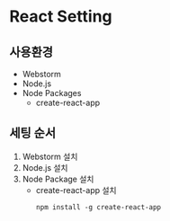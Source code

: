 # React Setting

## 사용환경
 - Webstorm
 - Node.js
 - Node Packages
    - create-react-app
    
## 세팅 순서
 1. Webstorm 설치
 2. Node.js 설치
 3. Node Package 설치
    - create-react-app 설치
        ```
        npm install -g create-react-app
        ```
